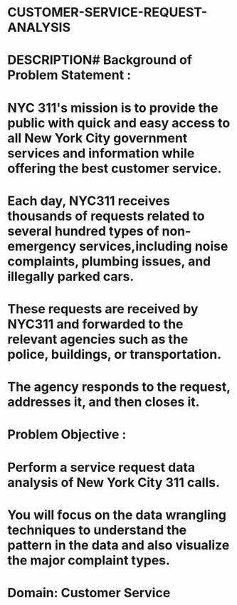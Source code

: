 # CUSTOMER-SERVICE-REQUEST-ANALYSIS
# DESCRIPTION# Background of Problem Statement :
# NYC 311's mission is to provide the public with quick and easy access to all New York City government services and information while offering the best customer service. 
# Each day, NYC311 receives thousands of requests related to several hundred types of non-emergency services,including noise complaints, plumbing issues, and illegally parked cars. 
# These requests are received by NYC311 and forwarded to the relevant agencies such as the police, buildings, or transportation.
# The agency responds to the request, addresses it, and then closes it. 
# Problem Objective :
# Perform a service request data analysis of New York City 311 calls. 
# You will focus on the data wrangling techniques to understand the pattern in the data and also visualize the major complaint types.
# Domain: Customer Service
